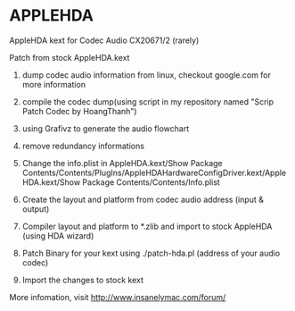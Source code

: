 # APPLEHDA
AppleHDA kext for Codec Audio CX20671/2 (rarely)

Patch from stock AppleHDA.kext

1. dump codec audio information from linux, checkout google.com for more information

2. compile the codec dump(using script in my repository named "Scrip Patch Codec by HoangThanh")

3. using Grafivz to generate the audio flowchart

4. remove redundancy informations

5. Change the info.plist in AppleHDA.kext/Show Package Contents/Contents/PlugIns/AppleHDAHardwareConfigDriver.kext/AppleHDA.kext/Show Package Contents/Contents/Info.plist
5. Create the layout and platform from codec audio address (input & output)

6. Compiler layout and platform to *.zlib and import to stock AppleHDA (using HDA wizard)

7. Patch Binary for your kext using ./patch-hda.pl (address of your audio codec)

8. Import the changes to stock kext


More infomation, visit http://www.insanelymac.com/forum/

